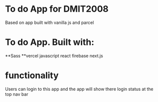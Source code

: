 # To do App for DMIT2008

Based on app built with vanilla js and parcel

# To do App. Built with:

**Sass
**vercel
javascript
react
firebase
next.js

# functionality

Users can login to this app and the app will show there
login status at the top nav bar
